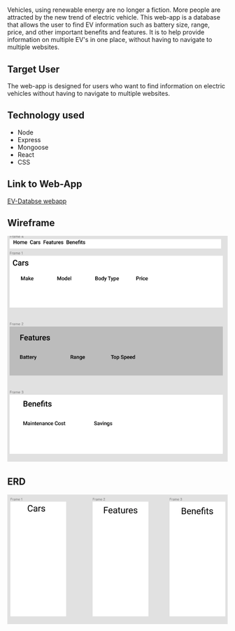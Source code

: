 # <ev-database>
 Vehicles, using renewable energy are no longer a fiction. More people are attracted by the new trend of electric vehicle. This web-app is a database that allows the user to find EV information such as battery size, range, price, and other important benefits and features. It is to help provide information on multiple EV's in one place,  without having to navigate to multiple websites. 

## Target User
The web-app is designed for users who want to find information on electric vehicles without having to navigate to multiple websites.

## Technology used
* Node 
* Express
* Mongoose
* React
* CSS

## Link to Web-App
[EV-Databse webapp](https://electric-vehicle-database.herokuapp.com)

## Wireframe
![Wireframe](/Wireframe.png)

## ERD
![ERD](/erd.png)